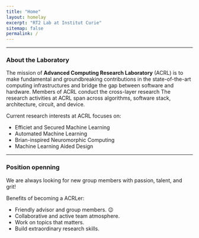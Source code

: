 ```yaml
---
title: "Home"
layout: homelay
excerpt: "RT2 Lab at Institut Curie"
sitemap: false
permalink: /
---
```


------

### About the Laboratory

The mission of __Advanced Computing Research Laboratory__ (ACRL) is to make fundamental and groundbreaking contributions in the state-of-the-art computing infrastructures and bridge the gap between software and hardware. Members of ACRL conduct the cross-layer research
The research activities at ACRL span across algorithms, software stack, architecture, circuit, and device.

Current research interests at ACRL focuses on:
- Efficiet and Secured Machine Learning  
- Automated Machine Learning
- Brian-inspired Neuromorphic Computing
- Machine Learning Aided Design 



-----

### Position openning

We are always looking for new group members with passion, talent, and grit!

Benefits of becoming a ACRLer:
- Friendly advisor and group members. :wink:
- Collaborative and active team atmosphere.
- Work on topics that matters.
- Build extraordinary research skills.
<!-- - Obtain strong resume and brilliant future career. -->